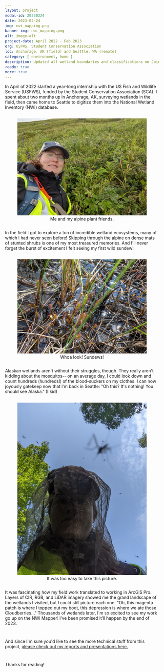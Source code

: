 ```yaml
---
layout: project
modal-id: 20230224
date: 2023-02-24
img: nwi_mapping.png
banner-img: nwi_mapping.png
alt: image-alt
project-date: April 2022 - Feb 2023
org: USFWS, Student Conservation Association
loc: Anchorage, AK (field) and Seattle, WA (remote)
category: [ environment, home ]
description: Updated all wetland boundaries and classifications on Joint Base Elmendorf-Richardson (JBER) for the National Wetlands Inventory (NWI) using ArcGIS Pro. Available on the <a href="https://fwsprimary.wim.usgs.gov/wetlands/apps/wetlands-mapper/">NWI Wetlands Mapper</a> by end of 2023.
ready: true
more: true
---
```


<p style="padding: 0 0em 1em 0em;">In April of 2022 started a year-long internship with the US Fish and Wildlife Service (USFWS), funded by the Student Conservation Association (SCA). I spent about two months up in Anchorage, AK, surveying wetlands in the field, then came home to Seattle to digitize them into the National Wetland Inventory (NWI) database.</p>
<p></p>

<figure>
    <img class="responsive img-proj-centered" src="img/portfolio/nwi_wetlands_mapping/me-and-the-plants.jpg">
    <figcaption style="text-align:center">Me and my alpine plant friends.</figcaption>
</figure>

<p style="padding: 1em 0em 1em 0em;">In the field I got to explore a ton of incredible wetland ecosystems, many of which I had never seen before! Skipping through the alpine on dense mats of stunted shrubs is one of my most treasured memories. And I'll never forget the burst of excitement I felt seeing my first wild sundew!</p>

<figure>
    <img class="responsive img-proj-centered" src="img/portfolio/nwi_wetlands_mapping/sundews.jpg">
    <figcaption style="text-align:center">Whoa look! Sundews!</figcaption>
</figure>

<p style="padding: 1em 0em 1em 0em;">Alaskan wetlands aren't without their struggles, though. They really aren't kidding about the mosquitos-- on an average day, I could look down and count hundreds (hundreds!) of the blood-suckers on my clothes. I can now joyously gatekeep now that I'm back in Seattle: "Oh this? It's nothing! You should see Alaska." (I kid)</p>

<figure>
    <img class="responsive img-proj-centered" src="img/portfolio/nwi_wetlands_mapping/mosquitos.jpg">
    <figcaption style="text-align:center">It was too easy to take this picture.</figcaption>
</figure>

<p style="padding: 1em 0em 1em 0em;">It was fascinating how my field work translated to working in ArcGIS Pro. Layers of CIR, RGB, and LiDAR imagery showed me the grand landscape of the wetlands I visited, but I could still picture each one: "Oh, this magenta patch is where I topped out my boot, this depression is where we ate those Cloudberries..." Thousands of wetlands later, I'm so excited to see my work go up on the NWI Mapper! I've been promised it'll happen by the end of 2023.</p>

<p style="padding: 1em 0em 1em 0em;">
And since I'm sure you'd like to see the more technical stuff from this project, <a href="{{ site.url }}/writing-samples.html"> please check out my reports and presentations here.</a></p>

<p style="padding: 1em 0em 1em 0em;">
Thanks for reading!
</p>